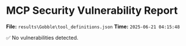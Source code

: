 # MCP Security Vulnerability Report
**File:** `results\Gobble\tool_definitions.json`
**Time:** `2025-06-21 04:15:48`

✅ No vulnerabilities detected.
